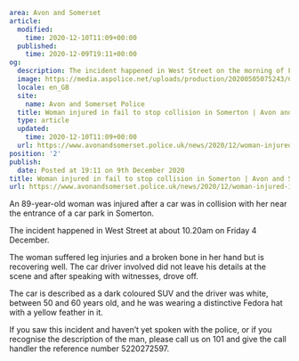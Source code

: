 ```yaml
area: Avon and Somerset
article:
  modified:
    time: 2020-12-10T11:09+00:00
  published:
    time: 2020-12-09T19:11+00:00
og:
  description: The incident happened in West Street on the morning of Friday 4 December.
  image: https://media.aspolice.net/uploads/production/20200505075243/Can-you-help-pcso-bath.png
  locale: en_GB
  site:
    name: Avon and Somerset Police
  title: Woman injured in fail to stop collision in Somerton | Avon and Somerset Police
  type: article
  updated:
    time: 2020-12-10T11:09+00:00
  url: https://www.avonandsomerset.police.uk/news/2020/12/woman-injured-in-fail-to-stop-collision-in-somerton/
position: '2'
publish:
  date: Posted at 19:11 on 9th December 2020
title: Woman injured in fail to stop collision in Somerton | Avon and Somerset Police
url: https://www.avonandsomerset.police.uk/news/2020/12/woman-injured-in-fail-to-stop-collision-in-somerton/
```

An 89-year-old woman was injured after a car was in collision with her near the entrance of a car park in Somerton.

The incident happened in West Street at about 10.20am on Friday 4 December.

The woman suffered leg injuries and a broken bone in her hand but is recovering well. The car driver involved did not leave his details at the scene and after speaking with witnesses, drove off.

The car is described as a dark coloured SUV and the driver was white, between 50 and 60 years old, and he was wearing a distinctive Fedora hat with a yellow feather in it.

If you saw this incident and haven’t yet spoken with the police, or if you recognise the description of the man, please call us on 101 and give the call handler the reference number 5220272597.
